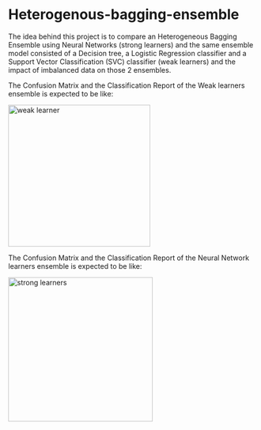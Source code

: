 # Heterogenous-bagging-ensemble

The idea behind this project is to compare an Heterogeneous Bagging Ensemble using Neural Networks (strong learners) and the same ensemble model consisted of a Decision tree, a Logistic Regression classifier and a Support Vector Classification (SVC) classifier (weak learners) and the impact of imbalanced data on those 2 ensembles.

The Confusion Matrix and the Classification Report of the Weak learners ensemble is expected to be like:

<img width="287" alt="weak learner" src="https://user-images.githubusercontent.com/108266112/191858792-759d0533-b711-40e5-83e5-00293c481a1b.png">

The Confusion Matrix and the Classification Report of the Neural Network learners ensemble is expected to be like:

<img width="292" alt="strong learners" src="https://user-images.githubusercontent.com/108266112/191858918-7ad48e33-28ce-47b8-b5b0-5f530ea12966.png">
